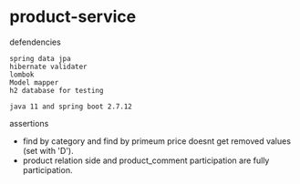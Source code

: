 # product-service

defendencies
    
    spring data jpa 
    hibernate validater
    lombok
    Model mapper
    h2 database for testing
    
    java 11 and spring boot 2.7.12

assertions
    
   * find by category and find by primeum price
     doesnt get removed values (set with 'D').
   * product relation side and product_comment 
     participation are fully participation.
     


    
    
    


